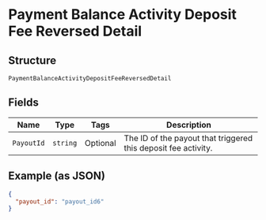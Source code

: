 
# Payment Balance Activity Deposit Fee Reversed Detail

## Structure

`PaymentBalanceActivityDepositFeeReversedDetail`

## Fields

| Name | Type | Tags | Description |
|  --- | --- | --- | --- |
| `PayoutId` | `string` | Optional | The ID of the payout that triggered this deposit fee activity. |

## Example (as JSON)

```json
{
  "payout_id": "payout_id6"
}
```

